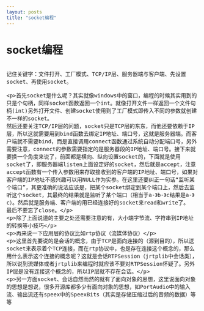```yaml
---
layout: posts
title: "socket编程"
---
```


# socket编程
<xmp style="white-space: pre-wrap; word-wrap: break-word;">
记住关键字：文件打开、工厂模式、TCP/IP层、服务器端与客户端、先设置socket、再使用socket。

首先socket是什么呢？其实就像windows中的窗口，编程的时候其实用到的只是个句柄，同样socket函数返回一个int。就像打开文件一样返回一个文件句柄(int)另外打开文件、创建socket使用到了工厂模式即传入不同的参数就创建不一样的socket。
然后还要关注TCP/IP层的问题，socket只是TCP层的东东，而他还要依赖于IP层，所以这就需要用到bind函数去绑定IP地址、端口号，这就是服务器端。而客户端就不需要bind，而是直接调用connect函数通过系统自动分配端口号，另外需要注意，connect的参数需要指定的是服务器段的IP地址、端口号。接下来就要换一个角度来说了，前面都是横向、纵向设置socket的，下面就是使用socket了，即服务器端listen上面设定好的socket，然后就是accept，注意accept函数有一个传入参数用来存取接收到的客户端的IP地址、端口号，如果对客户端的IP地址不感兴趣可以用NULL作为实参。在这里还要纠正一句话“监听某个端口”，其更准确的说法应该是，把某个socket绑定到某个端口上，然后去监听这个socket，其最终的结果就是监听了某个端口（相当于a-》b-》c结果是a-》c）。然后就是服务端、客户端的用已经连接好的socket来read和write了。
最后不要忘了close。

除了上面说道的主要之处还需要注意的有，大小端字节流、字符串到IP地址的转换等小技巧

再来说一下应用层的协议比如rtp协议（流媒体协议）

这里首先要说的是会话的概念，由于TCP是面向连接的（源到目的），所以送socket来表示着个TCP连接，而在rtp协议中，也是存在连接这个概念的，那么用什么表示这个连接的概念呢？这就是会话RTPSession（jrtplib中会话类），所以说到流媒体或者jrtplib来编程时就应该不要对RTPSession怀疑了。另外IP层是没有连接这个概念的，所以IP层就不存在会话。

另一方面socket、会话自然而然的就有了面向对象的思想，这里说面向对象的思想是想说，很多开源库都多少有面向对象的思想，如PortAudio中的输入流、输出流还有speex中的SpeexBits（其实是存储压缩过后的音频的数据）等等
</xmp>